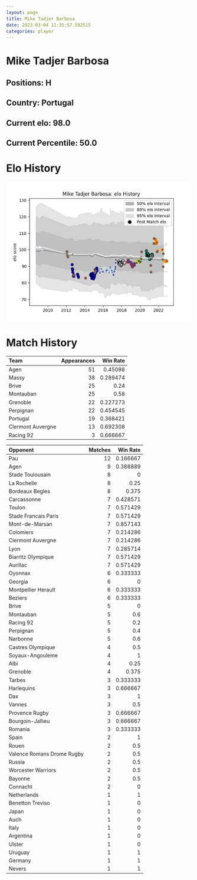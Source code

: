 ```yaml
---  
layout: page  
title: Mike Tadjer Barbosa  
date: 2023-03-04 11:35:57.592515  
categories: player  
---
```

# Mike Tadjer Barbosa

## Positions: H

## Country: Portugal

## Current elo: 98.0

## Current Percentile: 50.0

# Elo History


![elo history](history_MikeTadjerBarbosa.png)
# Match History


| Team              |   Appearances |   Win Rate |
|:------------------|--------------:|-----------:|
| Agen              |            51 |   0.45098  |
| Massy             |            38 |   0.289474 |
| Brive             |            25 |   0.24     |
| Montauban         |            25 |   0.58     |
| Grenoble          |            22 |   0.227273 |
| Perpignan         |            22 |   0.454545 |
| Portugal          |            19 |   0.368421 |
| Clermont Auvergne |            13 |   0.692308 |
| Racing 92         |             3 |   0.666667 |

| Opponent                   |   Matches |   Win Rate |
|:---------------------------|----------:|-----------:|
| Pau                        |        12 |   0.166667 |
| Agen                       |         9 |   0.388889 |
| Stade Toulousain           |         8 |   0        |
| La Rochelle                |         8 |   0.25     |
| Bordeaux Begles            |         8 |   0.375    |
| Carcassonne                |         7 |   0.428571 |
| Toulon                     |         7 |   0.571429 |
| Stade Francais Paris       |         7 |   0.571429 |
| Mont-de-Marsan             |         7 |   0.857143 |
| Colomiers                  |         7 |   0.214286 |
| Clermont Auvergne          |         7 |   0.214286 |
| Lyon                       |         7 |   0.285714 |
| Biarritz Olympique         |         7 |   0.571429 |
| Aurillac                   |         7 |   0.571429 |
| Oyonnax                    |         6 |   0.333333 |
| Georgia                    |         6 |   0        |
| Montpellier Herault        |         6 |   0.333333 |
| Beziers                    |         6 |   0.333333 |
| Brive                      |         5 |   0        |
| Montauban                  |         5 |   0.6      |
| Racing 92                  |         5 |   0.2      |
| Perpignan                  |         5 |   0.4      |
| Narbonne                   |         5 |   0.6      |
| Castres Olympique          |         4 |   0.5      |
| Soyaux-Angouleme           |         4 |   1        |
| Albi                       |         4 |   0.25     |
| Grenoble                   |         4 |   0.375    |
| Tarbes                     |         3 |   0.333333 |
| Harlequins                 |         3 |   0.666667 |
| Dax                        |         3 |   1        |
| Vannes                     |         3 |   0.5      |
| Provence Rugby             |         3 |   0.666667 |
| Bourgoin-Jallieu           |         3 |   0.666667 |
| Romania                    |         3 |   0.333333 |
| Spain                      |         2 |   1        |
| Rouen                      |         2 |   0.5      |
| Valence Romans Drome Rugby |         2 |   0.5      |
| Russia                     |         2 |   0.5      |
| Worcester Warriors         |         2 |   0.5      |
| Bayonne                    |         2 |   0.5      |
| Connacht                   |         2 |   0        |
| Netherlands                |         1 |   1        |
| Benetton Treviso           |         1 |   0        |
| Japan                      |         1 |   0        |
| Auch                       |         1 |   0        |
| Italy                      |         1 |   0        |
| Argentina                  |         1 |   0        |
| Ulster                     |         1 |   0        |
| Uruguay                    |         1 |   1        |
| Germany                    |         1 |   1        |
| Nevers                     |         1 |   1        |